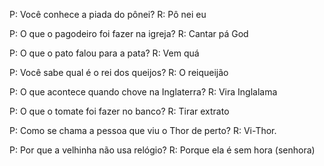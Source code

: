 P: Você conhece a piada do pônei?
R: Pô nei eu

P: O que o pagodeiro foi fazer na igreja?
R: Cantar pá God

P: O que o pato falou para a pata?
R: Vem quá

P: Você sabe qual é o rei dos queijos?
R: O reiqueijão

P: O que acontece quando chove na Inglaterra?
R: Vira Inglalama

P: O que o tomate foi fazer no banco?
R: Tirar extrato

P: Como se chama a pessoa que viu o Thor de perto?
R: Vi-Thor.

P: Por que a velhinha não usa relógio?
R: Porque ela é sem hora (senhora)
